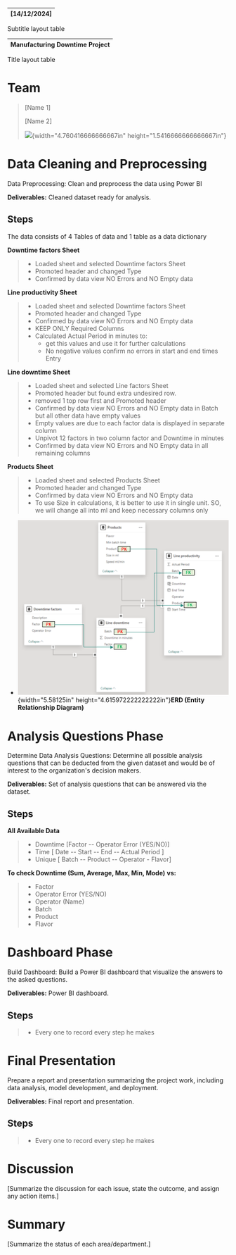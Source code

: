 | \[14/12/2024\] |
|----------------|

Subtitle layout table

| Manufacturing Downtime Project |
|--------------------------------|

Title layout table

# Team 

> \[Name 1\]
>
> \[Name 2\]
>
> ![](media/image1.jpg){width="4.760416666666667in"
> height="1.5416666666666667in"}

# Data Cleaning and Preprocessing

Data Preprocessing: Clean and preprocess the data using Power BI

**Deliverables:** Cleaned dataset ready for analysis.

## **Steps** 

The data consists of 4 Tables of data and 1 table as a data dictionary

**Downtime factors Sheet**

> * Loaded sheet and selected Downtime factors Sheet
> * Promoted header and changed Type
> * Confirmed by data view NO Errors and NO Empty data

**Line productivity Sheet**

> * Loaded sheet and selected Downtime factors Sheet
> * Promoted header and changed Type
> * Confirmed by data view NO Errors and NO Empty data
> * KEEP ONLY Required Columns
> * Calculated Actual Period in minutes to:
>    * get this values and use it for further calculations
>    * No negative values confirm no errors in start and end times Entry

**Line downtime Sheet**

> * Loaded sheet and selected Line factors Sheet
> * Promoted header but found extra undesired row.
> * removed 1 top row first and Promoted header
> * Confirmed by data view NO Errors and NO Empty data in Batch but all
  other data have empty values
> * Empty values are due to each factor data is displayed in separate
  column
> * Unpivot 12 factors in two column factor and Downtime in minutes
> * Confirmed by data view NO Errors and NO Empty data in all remaining
  columns

**Products Sheet**


> * Loaded sheet and selected Products Sheet
> * Promoted header and changed Type
> * Confirmed by data view NO Errors and NO Empty data
> * To use Size in calculations, it is better to use it in single unit.
  SO, we will change all into ml and keep necessary columns only

- ![](media/image2.png){width="5.58125in"
  height="4.615972222222222in"}**ERD (Entity Relationship Diagram)**

# Analysis Questions Phase

Determine Data Analysis Questions: Determine all possible analysis
questions that can be deducted from the given dataset and would be of
interest to the organization's decision makers.

**Deliverables:** Set of analysis questions that can be answered via the
dataset.

## **Steps** 

**All Available Data**

> * Downtime \[Factor -- Operator Error (YES/NO)\]
> * Time \[ Date -- Start -- End -- Actual Period \]
> * Unique \[ Batch -- Product -- Operator - Flavor\]


**To check Downtime (Sum, Average, Max, Min, Mode)** **vs:**
> * Factor
> * Operator Error (YES/NO)
> * Operator (Name)
> * Batch
> * Product
> * Flavor


# Dashboard Phase

Build Dashboard: Build a Power BI dashboard that visualize the answers
to the asked questions.

**Deliverables:** Power BI dashboard.

## **Steps** 

> * Every one to record every step he makes


# Final Presentation

Prepare a report and presentation summarizing the project work,
including data analysis, model development, and deployment.

**Deliverables:** Final report and presentation.

## **Steps** 

> * Every one to record every step he makes


# Discussion 

\[Summarize the discussion for each issue, state the outcome, and assign
any action items.\]

# Summary 

\[Summarize the status of each area/department.\]
